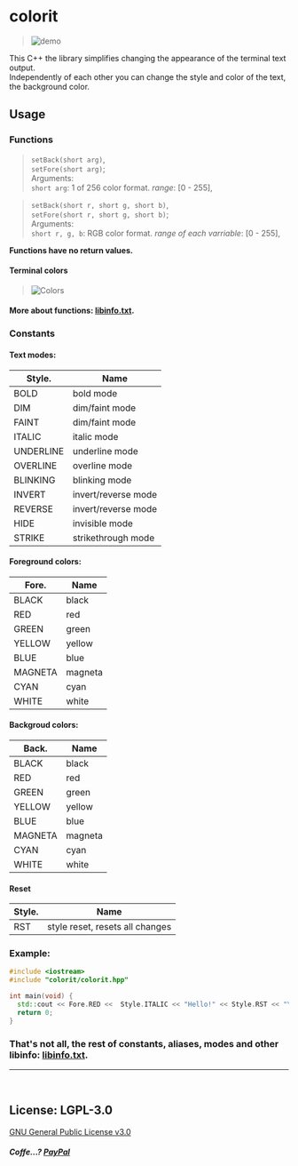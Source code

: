 # colorit
> ![demo](https://github.com/Dolfost/colorit-cpp/blob/update/readme/demo.gif)

This C++ the library simplifies changing the appearance of the terminal text output.  
Independently of each other you can change the style and color of the text, the background color.

## Usage

### Functions
>`setBack(short arg)`,   
>`setFore(short arg)`;  
Arguments:  
> `short arg`: 1 of 256 color format. *range*: [0 - 255],  

>`setBack(short r, short g, short b)`,   
>`setFore(short r, short g, short b)`;  
Arguments:  
> `short r, g, b`: RGB color format. *range of each varriable*: [0 - 255], 
 
**Functions have no return values.**


#### Terminal colors

> ![Colors](https://github.com/Dolfost/colorit-cpp/blob/main/readme/terminal_colors.png)
#### More about functions: [libinfo.txt](https://github.com/Dolfost/colorit-cpp/blob/main/readme/libinfo.txt).

### Constants

#### Text modes:
Style.           | Name
---------------|-------------------------
BOLD 		     | bold mode
DIM  		     | dim/faint mode
FAINT 		     | dim/faint mode 
ITALIC 	     | italic mode 
UNDERLINE	   | underline mode 
OVERLINE     | overline mode
BLINKING	     | blinking mode 
INVERT		     | invert/reverse mode  
REVERSE       |	invert/reverse mode  
HIDE      	   | invisible mode  
STRIKE         |	strikethrough mode
               
#### Foreground colors:
Fore.        | Name
-----------|--------------------------------
BLACK		   |    black 
RED		     |    red
GREEN		   |    green
YELLOW	   |    yellow
BLUE		   |    blue
MAGNETA		 |    magneta
CYAN		   |    cyan
WHITE		   |     white
                
#### Backgroud colors:
Back.       | Name
-----------|--------------------------------
BLACK		 |    black
RED		   |    red 
GREEN	   |   	green
YELLOW		 |    yellow
BLUE		   |    blue 
MAGNETA	 |    magneta
CYAN		   |    cyan
WHITE		 |    white

#### Reset
Style.      | Name
----------|---------------------------------
RST		  |     style reset, resets all changes

### Example:
```C++
#include <iostream>
#include "colorit/colorit.hpp"

int main(void) {
  std::cout << Fore.RED <<  Style.ITALIC << "Hello!" << Style.RST << "\n"; // prints red text in italic style (mode)
  return 0;
}
```

### That's not all, the rest of constants, aliases, modes and other libinfo: [libinfo.txt](https://github.com/Dolfost/colorit-cpp/blob/main/readme/libinfo.txt). 
-------------------------------------------
‎  
## License: LGPL-3.0
[GNU General Public License v3.0](https://github.com/Dolfost/colorit-cpp/blob/main/COPYING)  




##### *Coffe...?* [PayPal](https://www.paypal.com/donate?hosted_button_id=BZ6DNYKFPBWNA)  
